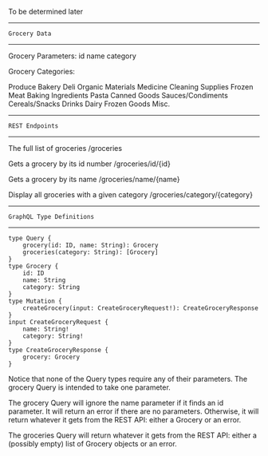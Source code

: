 To be determined later

---

    Grocery Data

---

Grocery Parameters:
id
name
category

Grocery Categories:

Produce
Bakery
Deli
Organic Materials
Medicine
Cleaning Supplies
Frozen Meat
Baking Ingredients
Pasta
Canned Goods
Sauces/Condiments
Cereals/Snacks
Drinks
Dairy
Frozen Goods
Misc.

---

    REST Endpoints

---

The full list of groceries
/groceries

Gets a grocery by its id number
/groceries/id/{id}

Gets a grocery by its name
/groceries/name/{name}

Display all groceries with a given category
/groceries/category/{category}

---

    GraphQL Type Definitions

---

```
type Query {
    grocery(id: ID, name: String): Grocery
    groceries(category: String): [Grocery]
}
type Grocery {
    id: ID
    name: String
    category: String
}
type Mutation {
    createGrocery(input: CreateGroceryRequest!): CreateGroceryResponse
}
input CreateGroceryRequest {
    name: String!
    category: String!
}
type CreateGroceryResponse {
    grocery: Grocery
}
```

Notice that none of the Query types require any of their parameters. The grocery Query is intended to take one parameter.

The grocery Query will ignore the name parameter if it finds an id parameter. It will return an error if there are no parameters. Otherwise, it will return whatever it gets from the REST API: either a Grocery or an error.

The groceries Query will return whatever it gets from the REST API: either a (possibly empty) list of Grocery objects or an error.
